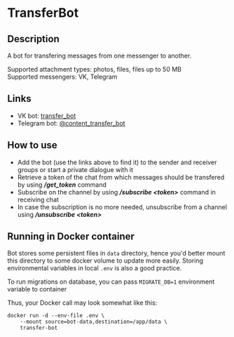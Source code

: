 # TransferBot

## Description

A bot for transfering messages from one messenger to another.

Supported attachment types: photos, files, files up to 50 MB  
Supported messengers: VK, Telegram

## Links

- VK bot: [transfer_bot](https://vk.com/transfer_bot)
- Telegram bot: [@content_transfer_bot](https://t.me/content_transfer_bot)

## How to use

- Add the bot (use the links above to find it) to the sender and receiver groups or start a private dialogue with it
- Retrieve a token of the chat from which messages should be transfered by using <b><i>/get_token</i></b> command
- Subscribe on the channel by using <b><i>/subscribe \<token\></i></b> command in receiving chat
- In case the subscription is no more needed, unsubscribe from a channel using <b><i>/unsubscribe \<token\></i></b>

## Running in Docker container

Bot stores some persistent files in `data` directory, hence you'd better mount this directory to some docker volume to update more easily. 
Storing environmental variables in local `.env` is also a good practice.

To run migrations on database, you can pass `MIGRATE_DB=1` environment variable to container

Thus, your Docker call may look somewhat like this: 

```
docker run -d --env-file .env \
    --mount source=bot-data,destination=/app/data \
    transfer-bot
```
